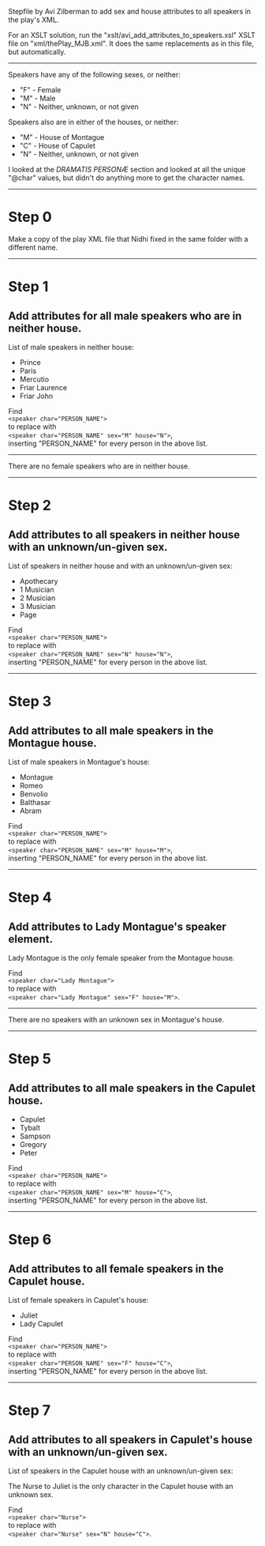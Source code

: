 Stepfile by Avi Zilberman to add sex and house attributes to all speakers in the play's XML.

For an XSLT solution, run the "xslt/avi_add_attributes_to_speakers.xsl" XSLT file on "xml/thePlay_MJB.xml". It does the same replacements as in this file, but automatically.

***

Speakers have any of the following sexes, or neither:

* "F" - Female
* "M" - Male
* "N" - Neither, unknown, or not given

Speakers also are in either of the houses, or neither:

* "M" - House of Montague
* "C" - House of Capulet
* "N" - Neither, unknown, or not given

I looked at the *DRAMATIS PERSONÆ* section and looked at all the unique "@char" values, but didn't do anything more to get the character names.

***

# Step 0

Make a copy of the play XML file that Nidhi fixed in the same folder with a different name.

***

# Step 1

## Add attributes for all male speakers who are in neither house.

List of male speakers in neither house:

* Prince
* Paris
* Mercutio
* Friar Laurence
* Friar John

Find  
	`<speaker char="PERSON_NAME">`  
to replace with  
	`<speaker char="PERSON_NAME" sex="M" house="N">`,  
inserting "PERSON_NAME" for every person in the above list.

***

There are no female speakers who are in neither house.

***

# Step 2

## Add attributes to all speakers in neither house with an unknown/un-given sex.

List of speakers in neither house and with an unknown/un-given sex:

* Apothecary
* 1 Musician
* 2 Musician
* 3 Musician
* Page

Find  
	`<speaker char="PERSON_NAME">`  
to replace with  
	`<speaker char="PERSON_NAME" sex="N" house="N">`,  
inserting "PERSON_NAME" for every person in the above list.

***

# Step 3

## Add attributes to all male speakers in the Montague house.

List of male speakers in Montague's house:

* Montague
* Romeo
* Benvolio
* Balthasar
* Abram

Find  
	`<speaker char="PERSON_NAME">`  
to replace with  
	`<speaker char="PERSON_NAME" sex="M" house="M">`,  
inserting "PERSON_NAME" for every person in the above list.

***

# Step 4

## Add attributes to Lady Montague's speaker element.

Lady Montague is the only female speaker from the Montague house.

Find  
	`<speaker char="Lady Montague">`  
to replace with  
	`<speaker char="Lady Montague" sex="F" house="M">`.

***

There are no speakers with an unknown sex in Montague's house.

***

# Step 5

## Add attributes to all male speakers in the Capulet house.

* Capulet
* Tybalt
* Sampson
* Gregory
* Peter

Find  
	`<speaker char="PERSON_NAME">`  
to replace with  
	`<speaker char="PERSON_NAME" sex="M" house="C">`,  
inserting "PERSON_NAME" for every person in the above list.

***

# Step 6

## Add attributes to all female speakers in the Capulet house.

List of female speakers in Capulet's house:

* Juliet
* Lady Capulet

Find  
	`<speaker char="PERSON_NAME">`  
to replace with  
	`<speaker char="PERSON_NAME" sex="F" house="C">`,  
inserting "PERSON_NAME" for every person in the above list.

***

# Step 7

## Add attributes to all speakers in Capulet's house with an unknown/un-given sex.

List of speakers in the Capulet house with an unknown/un-given sex:

The Nurse to Juliet is the only character in the Capulet house with an unknown sex.

Find  
	`<speaker char="Nurse">`  
to replace with  
	`<speaker char="Nurse" sex="N" house="C">`.

